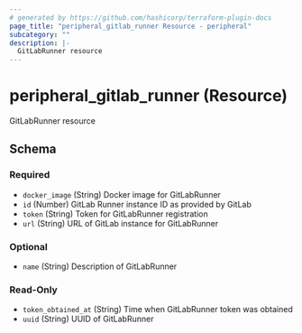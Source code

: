 ```yaml
---
# generated by https://github.com/hashicorp/terraform-plugin-docs
page_title: "peripheral_gitlab_runner Resource - peripheral"
subcategory: ""
description: |-
  GitLabRunner resource
---
```


# peripheral_gitlab_runner (Resource)

GitLabRunner resource



<!-- schema generated by tfplugindocs -->
## Schema

### Required

- `docker_image` (String) Docker image for GitLabRunner
- `id` (Number) GitLab Runner instance ID as provided by GitLab
- `token` (String) Token for GitLabRunner registration
- `url` (String) URL of GitLab instance for GitLabRunner

### Optional

- `name` (String) Description of GitLabRunner

### Read-Only

- `token_obtained_at` (String) Time when GitLabRunner token was obtained
- `uuid` (String) UUID of GitLabRunner
